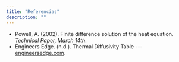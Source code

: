 ```yaml
---
title: "Referencias"
description: ""
---
```


- Powell, A. (2002). Finite difference solution of the heat equation. _Technical Paper, March 14th_.
- Engineers Edge. (n.d.). Thermal Diffusivity Table --- [engineersedge.com](https://www.engineersedge.com/heat_transfer/thermal_diffusivity_table_13953.htm). 
